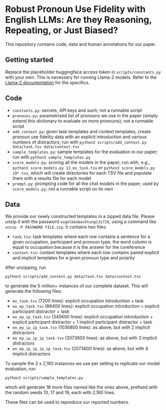 # Robust Pronoun Use Fidelity with English LLMs: Are they Reasoning, Repeating, or Just Biased?

This repository contains code, data and human annotations for our paper.

## Getting started

Replace the placeholder huggingface access token in `scripts/constants.py` with your own. This is necessary for running Llama-2 models. Refer to the [Llama-2 documentation](https://huggingface.co/meta-llama) for the specifics.

## Code

- `constants.py`: secrets, API keys and such; not a runnable script
- `pronouns.py`: parametrized list of pronouns we use in the paper (simply extend this dictionary to evaluate on more pronouns); not a runnable script
- `add_context.py`: given task templates and context templates, create pronoun use fidelity data with an explicit introduction and various numbers of distractors; run with `python3 scripts/add_context.py data/task.tsv data/context.tsv`
- `sample_templates.py`: sample templates for the evaluation in our paper; run with `python3 sample_templates.py`
- `score_models.py`: scoring all the models in the paper; run with, e.g., `python3 score_models.py 13_eo_task.tsv` or `python3 score_models.py 19*.tsv`, which will create directories for each TSV file and populate them with a results file for each model
- `prompt.py`: prompting code for all the chat models in the paper, used by `score_models.py`; not a runnable script on its own

## Data

We provide our newly constructed templates in a zipped data file. Please unzip it with the password `vogelbeobachtung131719`, using a command like `unzip -P PASSWORD FILE.zip`. It contains two files:
* `task.tsv`: task templates where each row contains a sentence for a given occupation, participant and pronoun type; the word column is equal to occupation because it is the answer for the coreference
* `context.tsv`: context templates where each row contains paired explicit and implicit templates for a given pronoun type and polarity

After unzipping, run
```
python3 scripts/add_context.py data/task.tsv data/context.tsv
```
to generate the 5 million+ instances of our complete dataset. This will generate the following files:
* `eo_task.tsv` (7200 lines): explicit occupation introduction + task
* `eo_ep_task.tsv` (86400 lines): explicit occupation introduction + explicit participant distractor + task
* `eo_ep_ip_task.tsv` (345600 lines): explicit occupation introduction + explicit participant distractor + 1 implicit participant distractor + task
* `eo_ep_ip_ip_task.tsv` (1036800 lines): as above, but with 2 implicit distractors
* `eo_ep_ip_ip_ip_task.tsv` (2073600 lines): as above, but with 3 implicit distractors
* `eo_ep_ip_ip_ip_ip_task.tsv` (2073600 lines): as above, but with 4 implicit distractors

To sample the 3 x 2,160 instances we use per setting to replicate our model evaluation, run
```
python3 scripts/sample_templates.py
```
which will generate 18 more files named like the ones above, prefixed with the random seeds 13, 17 and 19, each with 2,160 lines.

These files can be used to reproduce our reported numbers.
